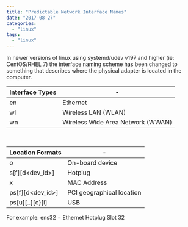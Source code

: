 ```yaml
---
title: "Predictable Network Interface Names"
date: "2017-08-27"
categories: 
  - "linux"
tags: 
  - "linux"
---
```


In newer versions of linux using systemd/udev v197 and higher (ie: CentOS/RHEL 7) the interface naming scheme has been changed to something that describes where the physical adapter is located in the computer.

| Interface Types | - |
| --- | - |
| en | Ethernet |
| wl | Wireless LAN (WLAN) |
| wn | Wireless Wide Area Network (WWAN) |

 

| Location Formats | - |
| --- | - |
| o<index> | On-board device |
| s<slot>\[f<function>\]\[d<dev\_id>\] | Hotplug |
| x<mac> | MAC Address |
| p<bus>s<slot>\[f<function>\]\[d<dev\_id>\] | PCI geographical location |
| p<bus>s<slot>\[u<port>\]\[..\]\[c<config>}\[i<interface>\] | USB |

For example: ens32 = Ethernet Hotplug Slot 32

